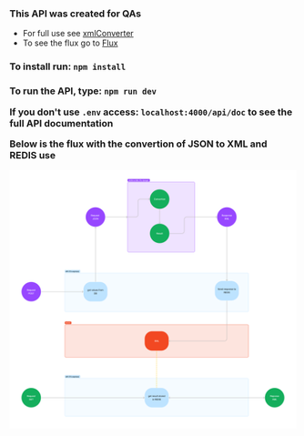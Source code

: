 ### This API was created for QAs

* For full use see <a href="https://github.com/Aleff13/xmlConverter">xmlConverter</a> 
* To see the flux go to <a href="https://github.com/Aleff13">Flux</a>

<h3>To install run: <code>npm install</code>
<h3>To run the API, type: <code>npm run dev</code>

<p>If you don't use <code>.env</code> access: <code>localhost:4000/api/doc</code> to see the full API documentation</p>

<p> Below is the flux with the convertion of JSON to XML and REDIS use <p>
<img src="https://raw.githubusercontent.com/Aleff13/Ts-API/redis/images/BasicFlux.png">
